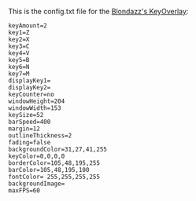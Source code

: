 This is the config.txt file for the [Blondazz's KeyOverlay](https://github.com/Blondazz/KeyOverlay):

```
keyAmount=2
key1=Z
key2=X
key3=C
key4=V
key5=B
key6=N
key7=M
displayKey1=
displayKey2=
keyCounter=no
windowHeight=204
windowWidth=153
keySize=52
barSpeed=400
margin=12
outlineThickness=2
fading=false
backgroundColor=31,27,41,255
keyColor=0,0,0,0
borderColor=105,48,195,255
barColor=105,48,195,100
fontColor= 255,255,255,255
backgroundImage=
maxFPS=60
```
